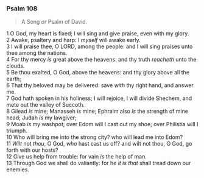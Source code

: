 ### Psalm 108

> A Song *or* Psalm of David.

1 O God, my heart is fixed; I will sing and give praise, even with my glory.  
2 Awake, psaltery and harp: I *myself* will awake early.  
3 I will praise thee, O LORD, among the people: and I will sing praises unto thee among the nations.  
4 For thy mercy *is* great above the heavens: and thy truth *reacheth* unto the clouds.  
5 Be thou exalted, O God, above the heavens: and thy glory above all the earth;  
6 That thy beloved may be delivered: save *with* thy right hand, and answer me.  
7 God hath spoken in his holiness; I will rejoice, I will divide Shechem, and mete out the valley of Succoth.  
8 Gilead *is* mine; Manasseh *is* mine; Ephraim also *is* the strength of mine head; Judah *is* my lawgiver;  
9 Moab *is* my washpot; over Edom will I cast out my shoe; over Philistia will I triumph.  
10 Who will bring me into the strong city? who will lead me into Edom?  
11 *Wilt* not *thou*, O God, *who* hast cast us off? and wilt not thou, O God, go forth with our hosts?  
12 Give us help from trouble: for vain *is* the help of man.  
13 Through God we shall do valiantly: for he *it is that* shall tread down our enemies.  
